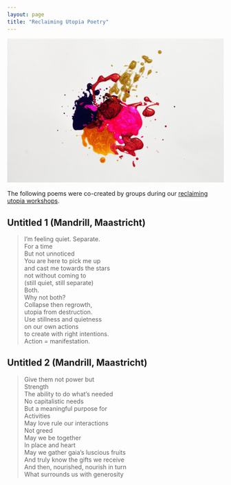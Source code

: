 ```yaml
---
layout: page
title: "Reclaiming Utopia Poetry"
---
```


![Painting](/assets/painting.jpg)

The following poems were co-created by groups during our [reclaiming utopia workshops](https://www.thephoenixproject.site/reclaimingutopia).


## Untitled 1 (Mandrill, Maastricht)
> I’m feeling quiet. Separate.  
> For a time  
> But not unnoticed  
> You are here to pick me up  
> and cast me towards the stars  
> not without coming to  
> (still quiet, still separate)  
> Both.   
> Why not both?   
> Collapse then regrowth,  
> utopia from destruction.  
> Use stillness and quietness  
> on our own actions   
> to create with right intentions.  
> Action = manifestation.  


## Untitled 2 (Mandrill, Maastricht)
> Give them not power but  
> Strength  
> The ability to do what’s needed  
> No capitalistic needs  
> But a meaningful purpose for  
> Activities  
> May love rule our interactions  
> Not greed  
> May we be together  
> In place and heart  
> May we gather gaia’s luscious fruits  
> And truly know the gifts we receive  
> And then, nourished, nourish in turn  
> What surrounds us with generosity  
